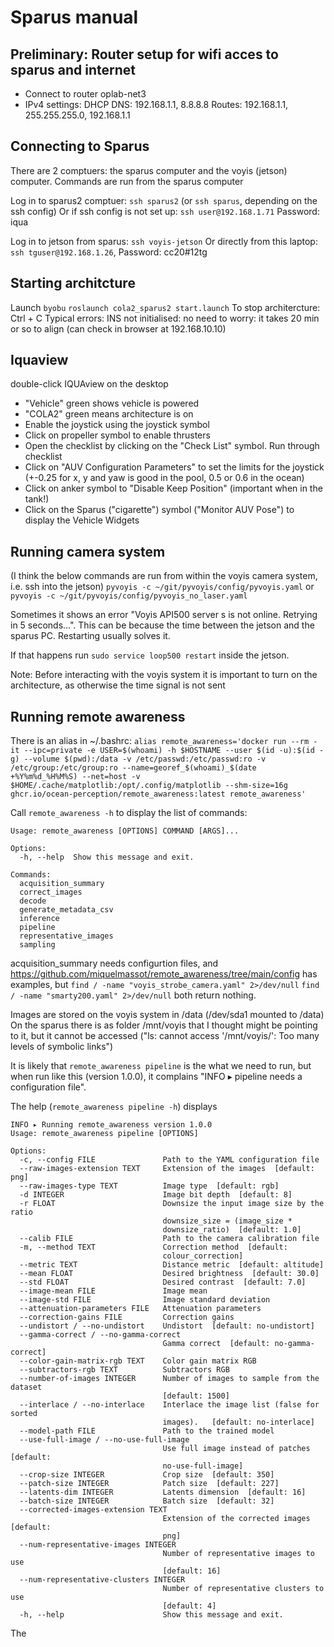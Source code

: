 Sparus manual
=============

## Preliminary: Router setup for wifi acces to sparus and internet
- Connect to router oplab-net3
- IPv4 settings:
    DHCP
    DNS: 192.168.1.1, 8.8.8.8
    Routes: 192.168.1.1, 255.255.255.0, 192.168.1.1


## Connecting to Sparus
There are 2 comptuers: the sparus computer and the voyis (jetson) computer. Commands are run from the sparus computer

Log in to sparus2 comptuer: `ssh sparus2` (or `ssh sparus`, depending on the ssh config)
Or if ssh config is not set up: `ssh user@192.168.1.71` Password: iqua

Log in to jetson from sparus: `ssh voyis-jetson`
Or directly from this laptop: `ssh tguser@192.168.1.26`, Password: cc20#12tg 


## Starting architcture
Launch `byobu`
`roslaunch cola2_sparus2 start.launch`
To stop architercture: Ctrl + C
Typical errors:
INS not initialised: no need to worry: it takes 20 min or so to align (can check in browser at 192.168.10.10)


## Iquaview
double-click IQUAview on the desktop
- "Vehicle" green shows vehicle is powered
- "COLA2" green means architecture is on
- Enable the joystick using the joystick symbol
- Click on propeller symbol to enable thrusters
- Open the checklist by clicking on the "Check List" symbol. Run through checklist
- Click on "AUV Configuration Parameters" to set the limits for the joystick (+-0.25 for x, y and yaw is good in the pool, 0.5 or 0.6 in the ocean)
- Click on anker symbol to "Disable Keep Position" (important when in the tank!)
- Click on the Sparus ("cigarette") symbol ("Monitor AUV Pose") to display the Vehicle Widgets

## Running camera system
(I think the below commands are run from within the voyis camera system, i.e. ssh into the jetson)
`pyvoyis -c ~/git/pyvoyis/config/pyvoyis.yaml`
or
`pyvoyis -c ~/git/pyvoyis/config/pyvoyis_no_laser.yaml`

Sometimes it shows an error "Voyis API500 server s is not online. Retrying in 5 seconds...". This can be because the time between the jetson and the sparus PC. Restarting usually solves it.

If that happens run `sudo service loop500 restart` inside the jetson.

Note: Before interacting with the voyis system it is important to turn on the architecture, as otherwise the time signal is not sent


## Running remote awareness
There is an alias in ~/.bashrc:
`alias remote_awareness='docker run --rm -it --ipc=private -e USER=$(whoami) -h $HOSTNAME --user $(id -u):$(id -g) --volume $(pwd):/data -v /etc/passwd:/etc/passwd:ro -v /etc/group:/etc/group:ro --name=georef_$(whoami)_$(date +%Y%m%d_%H%M%S) --net=host -v $HOME/.cache/matplotlib:/opt/.config/matplotlib --shm-size=16g ghcr.io/ocean-perception/remote_awareness:latest remote_awareness'`

Call `remote_awareness -h` to display the list of commands:

```
Usage: remote_awareness [OPTIONS] COMMAND [ARGS]...

Options:
  -h, --help  Show this message and exit.

Commands:
  acquisition_summary
  correct_images
  decode
  generate_metadata_csv
  inference
  pipeline
  representative_images
  sampling
```

acquisition_summary needs configurtion files, and https://github.com/miquelmassot/remote_awareness/tree/main/config has examples, but 
`find / -name "voyis_strobe_camera.yaml" 2>/dev/null`
`find / -name "smarty200.yaml" 2>/dev/null`
both return nothing.


Images are stored on the voyis system in /data (/dev/sda1 mounted to /data)
On the sparus there is as folder /mnt/voyis that I thought might be pointing to it, but it cannot be accessed ("ls: cannot access '/mnt/voyis/': Too many levels of symbolic links")

It is likely that `remote_awareness pipeline` is the what we need to run, but when run like this (version 1.0.0), it complains "INFO ▸ pipeline needs a configuration file". 

The help (`remote_awareness pipeline -h`) displays
```
INFO ▸ Running remote_awareness version 1.0.0
Usage: remote_awareness pipeline [OPTIONS]

Options:
  -c, --config FILE               Path to the YAML configuration file
  --raw-images-extension TEXT     Extension of the images  [default: png]
  --raw-images-type TEXT          Image type  [default: rgb]
  -d INTEGER                      Image bit depth  [default: 8]
  -r FLOAT                        Downsize the input image size by the ratio
                                  downsize_size = (image_size *
                                  downsize_ratio)  [default: 1.0]
  --calib FILE                    Path to the camera calibration file
  -m, --method TEXT               Correction method  [default:
                                  colour_correction]
  --metric TEXT                   Distance metric  [default: altitude]
  --mean FLOAT                    Desired brightness  [default: 30.0]
  --std FLOAT                     Desired contrast  [default: 7.0]
  --image-mean FILE               Image mean
  --image-std FILE                Image standard deviation
  --attenuation-parameters FILE   Attenuation parameters
  --correction-gains FILE         Correction gains
  --undistort / --no-undistort    Undistort  [default: no-undistort]
  --gamma-correct / --no-gamma-correct
                                  Gamma correct  [default: no-gamma-correct]
  --color-gain-matrix-rgb TEXT    Color gain matrix RGB
  --subtractors-rgb TEXT          Subtractors RGB
  --number-of-images INTEGER      Number of images to sample from the dataset
                                  [default: 1500]
  --interlace / --no-interlace    Interlace the image list (false for sorted
                                  images).   [default: no-interlace]
  --model-path FILE               Path to the trained model
  --use-full-image / --no-use-full-image
                                  Use full image instead of patches  [default:
                                  no-use-full-image]
  --crop-size INTEGER             Crop size  [default: 350]
  --patch-size INTEGER            Patch size  [default: 227]
  --latents-dim INTEGER           Latents dimension  [default: 16]
  --batch-size INTEGER            Batch size  [default: 32]
  --corrected-images-extension TEXT
                                  Extension of the corrected images  [default:
                                  png]
  --num-representative-images INTEGER
                                  Number of representative images to use
                                  [default: 16]
  --num-representative-clusters INTEGER
                                  Number of representative clusters to use
                                  [default: 4]
  -h, --help                      Show this message and exit.
```

The 